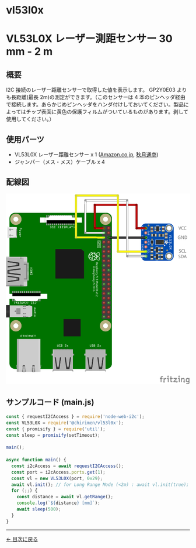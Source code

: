 # vl53l0x

# VL53L0X レーザー測距センサー 30 mm - 2 m

## 概要

I2C 接続のレーザー距離センサーで取得した値を表示します。
GP2Y0E03 よりも長距離(最長 2m)の測定ができます。（このセンサーは 4 本のピンヘッダ経由で接続します。あらかじめピンヘッダをハンダ付けしておいてください。製品によってはチップ表面に黄色の保護フィルムがついているものがあります。剥して使用してください。）

## 使用パーツ

- VL53L0X レーザー距離センサー x 1 ([Amazon.co.jp](https://www.amazon.co.jp/s/?field-keywords=VL53L0X), [秋月通商](http://akizukidenshi.com/catalog/g/gM-12590/))
- ジャンパー（メス・メス）ケーブル x 4

## 配線図

![配線図](./images/vl53l0x/schematic.png 'schematic')

## サンプルコード (main.js)

```javascript
const { requestI2CAccess } = require('node-web-i2c');
const VL53L0X = require('@chirimen/vl53l0x');
const { promisify } = require('util');
const sleep = promisify(setTimeout);

main();

async function main() {
  const i2cAccess = await requestI2CAccess();
  const port = i2cAccess.ports.get(1);
  const vl = new VL53L0X(port, 0x29);
  await vl.init(); // for Long Range Mode (<2m) : await vl.init(true);
  for (;;) {
    const distance = await vl.getRange();
    console.log(`${distance} [mm]`);
    await sleep(500);
  }
}
```

---

[← 目次に戻る](./index.md)
